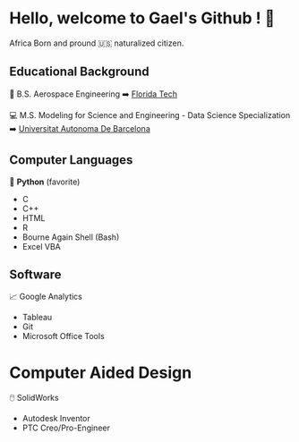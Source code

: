 # Hello, welcome to Gael's Github ! :vulcan_salute:

<!--
**GateraGael/GateraGael** is a ✨ _special_ ✨ repository because its `README.md` (this file) appears on your GitHub profile.
--> 

Africa Born and pround :us: naturalized citizen.

## Educational Background

:rocket: B.S. Aerospace Engineering 
:arrow_right: [Florida Tech](https://www.fit.edu/programs/aerospace-engineering-bs/)

:computer: M.S. Modeling for Science and Engineering - Data Science Specialization
:arrow_right: [Universitat Autonoma De Barcelona](https://www.uab.cat/web/estudiar/l-oferta-de-masters-oficials/informacio-general/modelitzacio-per-a-la-ciencia-i-l-enginyeria-/-modelling-for-science-and-engineering-1096480139517.html?param1=1307112830469)

## Computer Languages

:snake: **Python** (favorite)
* C
* C++
* HTML
* R
* Bourne Again Shell (Bash)
* Excel VBA

## Software

📈 Google Analytics
* Tableau 
* Git 
* Microsoft Office Tools

#  Computer Aided Design

:computer_mouse: SolidWorks
* Autodesk Inventor
* PTC Creo/Pro-Engineer

